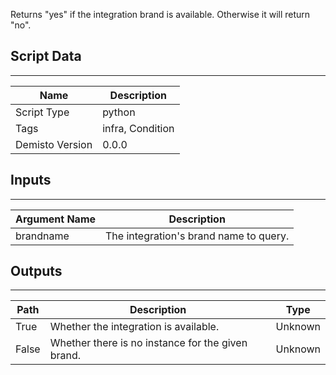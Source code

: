 Returns "yes" if the integration brand is available. Otherwise it will return "no".

## Script Data
---

| **Name** | **Description** |
| --- | --- |
| Script Type | python |
| Tags | infra, Condition |
| Demisto Version | 0.0.0 |

## Inputs
---

| **Argument Name** | **Description** |
| --- | --- |
| brandname | The integration's brand name to query. |

## Outputs
---

| **Path** | **Description** | **Type** |
| --- | --- | --- |
| True | Whether the integration is available. | Unknown |
| False | Whether there is no instance for the given brand. | Unknown |
